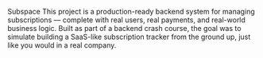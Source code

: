 Subspace
This project is a production-ready backend system for managing subscriptions — complete with real users, real payments, and real-world business logic. Built as part of a backend crash course, the goal was to simulate building a SaaS-like subscription tracker from the ground up, just like you would in a real company.
